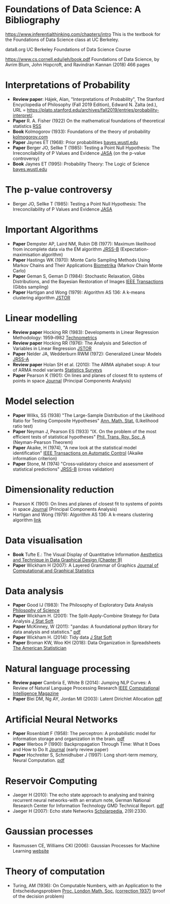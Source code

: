 # Foundations of Data Science: A Bibliography


https://www.inferentialthinking.com/chapters/intro
This is the textbook for the Foundations of Data Science class at UC Berkeley.

data8.org
UC Berkeley Foundations of Data Science Course

https://www.cs.cornell.edu/jeh/book.pdf
Foundations of Data Science, by Avrim Blum, John Hopcroft, and Ravindran Kannan (2018) 466 pages


# Interpretations of Probability

- **Review paper**: Hájek, Alan, "Interpretations of Probability", The Stanford Encyclopedia of Philosophy (Fall 2019 Edition), Edward N. Zalta (ed.), URL = <https://plato.stanford.edu/archives/fall2019/entries/probability-interpret/>.
- **Paper** R. A. Fisher (1922) On the mathematical foundations of theoretical statistics [RSS](https://royalsocietypublishing.org/doi/10.1098/rsta.1922.0009)
- **Book** Kolmogorov (1933): Foundations of the theory of probability [kolmogorov.com](http://kolmogorov.com/Foundations.html)
- **Paper** Jaynes ET (1968): Prior probabilities [bayes.wustl.edu](https://bayes.wustl.edu/etj/articles/prior.pdf)
- **Paper** Berger JO, Sellke T (1985): Testing a Point Null Hypothesis: The Irreconcilability of P Values and Evidence [JASA](https://www.tandfonline.com/doi/abs/10.1080/01621459.1987.10478397) (on the p-value controversy)
- **Book** Jaynes ET (1995): Probability Theory: The Logic of Science [bayes.wustl.edu](https://bayes.wustl.edu/etj/prob/book.pdf)



# The p-value controversy

- Berger JO, Sellke T (1985): Testing a Point Null Hypothesis: The Irreconcilability of P Values and Evidence [JASA](https://www.tandfonline.com/doi/abs/10.1080/01621459.1987.10478397)


# Important Algorithms

- **Paper** Dempster AP, Laird NM, Rubin DB (1977): Maximum likelihood from incomplete data via the EM algorithm [JRSS-B](https://rss.onlinelibrary.wiley.com/doi/abs/10.1111/j.2517-6161.1977.tb01600.x) (Expectation-maximisation algorithm)
- **Paper** Hastings WK (1970): Monte Carlo Sampling Methods Using Markov Chains and Their Applications [Biometrika](https://www.jstor.org/stable/2334940) (Markov Chain Monte Carlo)
- **Paper** Geman S, Geman D (1984): Stochastic Relaxation, Gibbs Distributions, and the Bayesian Restoration of Images [IEEE Transactions](https://ieeexplore.ieee.org/document/4767596) (Gibbs sampling)
- **Paper** Hartigan and Wong (1979): Algorithm AS 136: A k-means clustering algorithm [JSTOR](https://www.jstor.org/stable/2346830)



# Linear modelling

- **Review paper** Hocking RR (1983): Developments in Linear Regression Methodology: 1959–l982 [Technometrics](https://www.tandfonline.com/doi/abs/10.1080/00401706.1983.10487871)
- **Review paper** Hocking RR (1976): The Analysis and Selection of Variables in Linear Regression [JSTOR](https://www.jstor.org/stable/2529336)
- **Paper** Nelder JA, Wedderburn RWM (1972): Generalized Linear Models
 [JRSS-A](https://rss.onlinelibrary.wiley.com/doi/abs/10.2307/2344614)
- **Review paper** Holan SH et al. (2010): The ARMA alphabet soup: A tour of ARMA model variants [Statistics Surveys](https://projecteuclid.org/journals/statistics-surveys/volume-4/issue-none/The-ARMA-alphabet-soup--A-tour-of-ARMA-model/10.1214/09-SS060.full)
- **Paper** Pearson K (1901): On lines and planes of closest fit to systems of points in space [Journal](https://www.tandfonline.com/doi/abs/10.1080/14786440109462720) (Principal Components Analysis)


# Model selection

- **Paper** Wilks, SS (1938) "The Large-Sample Distribution of the Likelihood Ratio for Testing Composite Hypotheses" [Ann. Math. Stat.](https://dx.doi.org/10.1214/aoms/1177732360) (Likelihood ratio test)
- **Paper** Neyman J, Pearson ES (1933) "IX. On the problem of the most efficient tests of statistical hypotheses" [Phil. Trans. Roy. Soc. A](https://royalsocietypublishing.org/doi/10.1098/rsta.1933.0009) (Neyman-Pearson Theorem)
- **Paper** Akaike, H (1974), "A new look at the statistical model identification" [IEEE Transactions on Automatic Control](https://ieeexplore.ieee.org/document/1100705) (Akaike information criterion)
- **Paper** Stone, M (1974) "Cross‐validatory choice and assessment of statistical predictions" [JRSS-B](https://rss.onlinelibrary.wiley.com/doi/abs/10.1111/j.2517-6161.1974.tb00994.x) (cross validation)



# Dimensionality reduction

- Pearson K (1901): On lines and planes of closest fit to systems of points in space [Journal](https://www.tandfonline.com/doi/abs/10.1080/14786440109462720) (Principal Components Analysis)
- Hartigan and Wong (1979): Algorithm AS 136: A k-means clustering algorithm [link](https://www.jstor.org/stable/2346830)


# Data visualisation

- **Book** Tufte E.: The Visual Display of Quantitative Information [Aesthetics and Technique in Data Graphical Design (Chapter 9)](https://webspace.science.uu.nl/~telea001/uploads/VACourse/Tufte01-2.pdf)
- **Paper** Wickham H (2007): A Layered Grammar of Graphics [Journal of Computational and Graphical Statistics](https://www.tandfonline.com/doi/abs/10.1198/jcgs.2009.07098)


# Data analysis

- **Paper** Good IJ (1983): The Philosophy of Exploratory Data Analysis [Philosophy of Science](https://www.journals.uchicago.edu/doi/abs/10.1086/289110)
- **Paper** Wickham H. (2001): The Split-Apply-Combine Strategy for Data Analysis [J Stat Soft](https://www.jstatsoft.org/article/view/v040i01)
- **Paper** McKinney, W (2011): "pandas: A foundational python library for data analysis and statistics." [pdf](https://www.dlr.de/sc/portaldata/15/resources/dokumente/pyhpc2011/submissions/pyhpc2011_submission_9.pdf)
- **Paper** Wickham H. (2014): Tidy data [J Stat Soft](https://www.jstatsoft.org/article/view/v059i10)
- **Paper** Broman KW, Woo KH (2018): Data Organization in Spreadsheets [The American Statistician](https://www.tandfonline.com/doi/full/10.1080/00031305.2017.1375989)


# Natural language processing

- **Review paper** Cambria E, White B (2014): Jumping NLP Curves: A Review of Natural Language Processing Research [IEEE Computational Intelligence Magazine](https://ieeexplore.ieee.org/abstract/document/6786458)
- **Paper** Blei DM, Ng AY, Jordan MI (2003): Latent Dirichlet Allocation [pdf](https://www.jmlr.org/papers/volume3/blei03a/blei03a.pdf)


# Artificial Neural Networks

- **Paper** Rosenblatt F (1958): The perceptron: A probabilistic model for information storage and organization in the brain. [pdf](https://www.neural-networks.io/papers/1958-the-perceptron:-a-probabilistic-model-for-information-storage-and-organization-in-the-brain.pdf)
- **Paper** Werbos P (1990): Backpropagation Through Time: What It Does and How to Do It
[Journal](https://ieeexplore.ieee.org/stamp/stamp.jsp?arnumber=58337) (early review paper)
- **Paper** Hochreiter S, Schmidhuber J (1997): Long short-term memory, Neural Computation. [pdf](https://www.neural-networks.io/papers/1958-the-perceptron:-a-probabilistic-model-for-information-storage-and-organization-in-the-brain.pdf)



# Reservoir Computing
- Jaeger H (2010): The echo state approach to analysing and training recurrent neural networks-with an
erratum note, German National Research Center for Information Technology GMD Technical Report. [pdf](https://www.ai.rug.nl/minds/uploads/EchoStatesTechRep.pdf)
- Jaeger H (2007): Echo state Networks [Scholarpedia](http://www.scholarpedia.org/article/Echo_state_network), 2(9):2330.


# Gaussian processes

- Rasmussen CE, Williams CKI (2006): Gaussian Processes for Machine Learning [website](http://www.gaussianprocess.org/gpml/)



# Theory of computation

- Turing, AM (1936): On Computable Numbers, with an Application to the Entscheidungsproblem [Proc. London Math. Soc.](https://londmathsoc.onlinelibrary.wiley.com/doi/abs/10.1112/plms/s2-42.1.230) [(correction 1937)](https://londmathsoc.onlinelibrary.wiley.com/doi/abs/10.1112/plms/s2-43.6.544) (proof of the decision problem)

